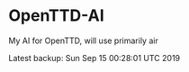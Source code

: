 # OpenTTD-AI
My AI for OpenTTD, will use primarily air

Latest backup: Sun Sep 15 00:28:01 UTC 2019
